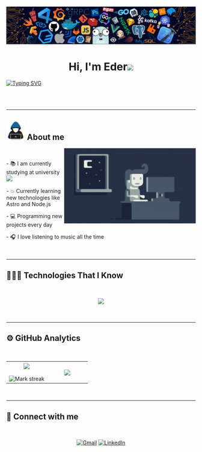 ![Github Banner](https://github.com/Jaydeep-Yadav/Jaydeep-Yadav/blob/main/banner.png)

<h1 align="center" ><b>Hi, I'm Eder</b><img src="https://media.giphy.com/media/hvRJCLFzcasrR4ia7z/giphy.gif" width="35"></h1>

<p align="center" margin="auto">
	
<a  align="center" href="https://git.io/typing-svg"><img src="https://readme-typing-svg.herokuapp.com?font=Roboto&weight=500&size=25&pause=1000&color=1EF7AD&center=true&vCenter=true&width=435&lines=I+like+to+listen+to+music;I+love+programming;I+am+fascinated+by+technology" alt="Typing SVG" /></a>	
<br>

<br>

<hr> 

## <picture><img src = "https://github.com/0xAbdulKhalid/0xAbdulKhalid/raw/main/assets/mdImages/about_me.gif" width="50px"></picture> **About me**

<picture> <img align="right" src="https://raw.githubusercontent.com/AVS1508/AVS1508/master/assets/Night-Coding.gif" width="350px" height="200px"></picture>

<br>

<p>- 📚 I am currently studying at university <img src="https://media.giphy.com/media/WUlplcMpOCEmTGBtBW/giphy.gif" width="30"></p>
<p>- 💥 Currently learning new technologies like Astro and Node.js</p>
<p>- 💻 Programming new projects every day</p>
<p>- 🎧 I love listening to music all the time</p>

<br>

<!--<img src="https://user-images.githubusercontent.com/73097560/115834477-dbab4500-a447-11eb-908a-139a6edaec5c.gif"><br><br>

<picture> <img align="left" src="https://raw.githubusercontent.com/MicaelliMedeiros/micaellimedeiros/master/image/computer-illustration.png" min-width="400px" max-width="400px" width="400px" align="right" alt="Computador iuriCode">
</picture> -->

<hr>

## 👨🏻‍💻 Technologies That I Know

<br>

<p align="center">
  <a href="https://skillicons.dev">
    <img src="https://skillicons.dev/icons?i=git,cpp,css,discord,docker,postgres,github,html,java,js,mongodb,mysql,nextjs,nodejs,postman,py,react,redux,tailwind,ts,vscode,spring&perline=14" />
  </a>
</p>

<br>

<hr>

## ⚙️ GitHub Analytics 

<br>

<table align="center">
<tr border="none">
<td width="50%" align="center">
  <img  align="center"  src="https://github-readme-stats.vercel.app/api?username=EderPanta18&theme=radical&show_icons=true&hide_border=true&count_private=true" />
  <br></br>
  <img  title="🔥 Get streak stats for your profile at git.io/streak-stats" alt="Mark streak" src="https://github-readme-streak-stats.herokuapp.com/?user=EderPanta18&theme=radical&hide_border=true" /> 
</td>
<td width="50%" align="center">
  <img  align="center"  src="https://github-readme-stats.anuraghazra1.vercel.app/api/top-langs/?username=EderPanta18&theme=radical&hide_border=true&no-bg=true&no-frame=true&langs_count=10"/>
</td>
</tr>
</table>
      
<br>

<hr>

## 🤝 Connect with me

<br>

<p align="center">
	<a href="mailto:ederpanta181005@gmail.com" target="_blank" ><img img src="https://img.shields.io/badge/gmail-%23EA4335.svg?style=plastic&logo=gmail&logoColor=white" alt="Gmail"/></a>
	<a href="#"><img src="https://img.shields.io/badge/linkedin-%230A66C2.svg?style=plastic&logo=linkedin&logoColor=white" alt="LinkedIn"/></a>
</p>



